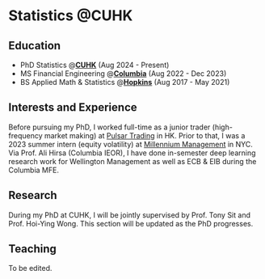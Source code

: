 # Statistics @CUHK

## Education 
- PhD Statistics @[**CUHK**](https://www.cuhk.edu.hk/english/index.html) (Aug 2024 - Present)
- MS Financial Engineering @[**Columbia**](https://www.columbia.edu) (Aug 2022 - Dec 2023)
- BS Applied Math & Statistics @[**Hopkins**](https://www.jhu.edu) (Aug 2017 - May 2021)

## Interests and Experience
Before pursuing my PhD, I worked full-time as a junior trader (high-frequency market making) at [Pulsar Trading](https://www.pulsar.com) in HK. Prior to that, I was a 2023 summer intern (equity volatility) at [Millennium Management](https://www.mlp.com) in NYC. Via Prof. Ali Hirsa (Columbia IEOR), I have done in-semester deep learning research work for Wellington Management as well as ECB & EIB during the Columbia MFE. 

## Research 
During my PhD at CUHK, I will be jointly supervised by Prof. Tony Sit and Prof. Hoi-Ying Wong. This section will be updated as the PhD progresses. 

## Teaching
To be edited.
